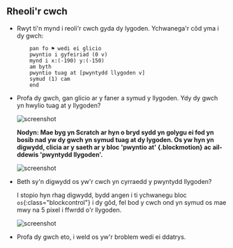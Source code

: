 ## Rheoli'r cwch

+ Rwyt ti'n mynd i reoli'r cwch gyda dy lygoden.  Ychwanega'r côd yma i dy gwch: 

	```blocks		
		pan fo ⚑ wedi ei glicio
		pwyntio i gyfeiriad (0 v)
		mynd i x:(-190) y:(-150)
		am byth
  		pwyntio tuag at [pwyntydd llygoden v]
   		symud (1) cam
		end
	```

+ Profa dy gwch, gan glicio ar y faner a symud y llygoden. Ydy dy gwch yn hwylio tuag at y llygoden?

	![screenshot](images/boat-mouse.png)

	
	__Nodyn: Mae byg yn Scratch ar hyn o bryd sydd yn golygu ei fod yn bosib nad yw dy gwch yn symud tuag at dy lygoden.  Os yw hyn yn digwydd, clicia ar y saeth ar y bloc 'pwyntio at' {.blockmotion} ac ail-ddewis 'pwyntydd llygoden'.__

	![screenshot](images/boat-bug.png) 

+ Beth sy'n digwydd os yw'r cwch yn cyrraedd y pwyntydd llygoden? 

	I stopio hyn rhag digwydd, bydd angen i ti ychwanegu bloc `os`{:class="blockcontrol"} i dy gôd, fel bod y cwch ond yn symud os mae mwy na 5 pixel i ffwrdd o'r llygoden.

	![screenshot](images/boat-pointer.png)	

+ Profa dy gwch eto, i weld os yw'r broblem wedi ei ddatrys.
